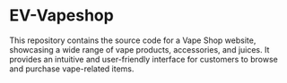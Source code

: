# EV-Vapeshop
This repository contains the source code for a Vape Shop website, showcasing a wide range of vape products, accessories, and juices. It provides an intuitive and user-friendly interface for customers to browse and purchase vape-related items.
